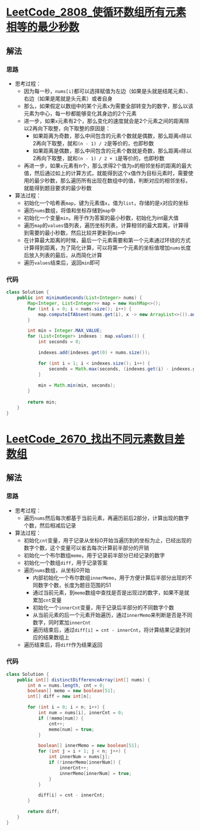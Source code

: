 # [LeetCode_2808_使循环数组所有元素相等的最少秒数](https://leetcode.cn/problems/minimum-seconds-to-equalize-a-circular-array)
## 解法
### 思路
- 思考过程：
  - 因为每一秒，`nums[i]`都可以选择赋值为左边（如果是头就是结尾元素）、右边（如果是尾就是头元素）或者自身
  - 那么，如果假定以数组中的某个元素`x`为需要全部转变为的数字，那么以该元素为中心，每一秒都能够变化其身边的2个元素
  - 进一步，如果`x`元素有2个，那么变化的速度就会是2个元素之间的距离除以2再向下取整，向下取整的原因是：
    - 如果距离为奇数，那么中间包含的元素个数就是偶数，那么距离`n`除以2再向下取整，就和`(n - 1) / 2`是等价的，也即秒数
    - 如果距离是偶数，那么中间包含的元素个数就是奇数，那么距离`n`除以2再向下取整，就和`(n - 1) / 2 + 1`是等价的，也即秒数
  - 再进一步，如果`x`元素有n个，那么求得2个值为`x`的相邻坐标的距离的最大值，然后通过如上的计算方式，就能得到这个`x`值作为目标元素时，需要使用的最少秒数，那么遍历所有出现在数组中的值，判断对应的相邻坐标，就能得到题目要求的最少秒数
- 算法过程：
  - 初始化一个哈希表`map`，键为元素值`x`，值为`list`，存储的是`x`对应的坐标
  - 遍历`nums`数组，将值和坐标存储到`map`中
  - 初始化一个变量`min`，用于作为答案的最小秒数，初始化为int最大值
  - 遍历`map`的`values`值列表，遍历坐标列表，计算相邻的最大距离，计算得到需要的最小秒数，然后比较并更新到`min`中
  - 在计算最大距离的时候，最后一个元素需要和第一个元素通过环绕的方式计算得到距离，为了简化计算，可以将第一个元素的坐标值增加`nums`长度后放入列表的最后，从而简化计算
  - 遍历`values`结束后，返回`min`即可
### 代码
```java
class Solution {
    public int minimumSeconds(List<Integer> nums) {
        Map<Integer, List<Integer>> map = new HashMap<>();
        for (int i = 0; i < nums.size(); i++) {
            map.computeIfAbsent(nums.get(i), x -> new ArrayList<>()).add(i);
        }

        int min = Integer.MAX_VALUE;
        for (List<Integer> indexes : map.values()) {
            int seconds = 0;

            indexes.add(indexes.get(0) + nums.size());

            for (int i = 1; i < indexes.size(); i++) {
                seconds = Math.max(seconds, (indexes.get(i) - indexes.get(i - 1)) / 2);
            }
            
            min = Math.min(min, seconds);
        }
        
        return min;
    }
}
```
# [LeetCode_2670_找出不同元素数目差数组](https://leetcode.cn/problems/find-the-distinct-difference-array)
## 解法
### 思路
- 思考过程：
  - 遍历`nums`然后每次都基于当前元素，再遍历前后2部分，计算出现的数字个数，然后相减后记录
- 算法过程：
  - 初始化`cnt`变量，用于记录从坐标0开始当遍历到的坐标为止，已经出现的数字个数，这个变量可以省去每次计算前半部分的开销
  - 初始化一个布尔数组`memo`，用于记录前半部分已经记录的数字
  - 初始化一个数组`diff`，用于记录答案
  - 遍历`nums`数组，从坐标0开始
    - 内部初始化一个布尔数组`innerMemo`，用于方便计算后半部分出现的不同数字个数，长度为题目范围的51
    - 通过当前元素，到`memo`数组中查找是否是出现过的数字，如果不是就累加`cnt`变量
    - 初始化一个`innerCnt`变量，用于记录后半部分的不同数字个数
    - 从当前元素的后一个元素开始遍历，通过`innerMemo`来判断是否是不同数字，同时累加`innerCnt`
    - 遍历结束后，通过`diff[i] = cnt - innerCnt`，将计算结果记录到对应的结果数组上
  - 遍历结束后，将`diff`作为结果返回
### 代码
```java
class Solution {
    public int[] distinctDifferenceArray(int[] nums) {
        int n = nums.length, cnt = 0;
        boolean[] memo = new boolean[51];
        int[] diff = new int[n];

        for (int i = 0; i < n; i++) {
            int num = nums[i], innerCnt = 0;
            if (!memo[num]) {
                cnt++;
                memo[num] = true;
            }

            boolean[] innerMemo = new boolean[51];
            for (int j = i + 1; j < n; j++) {
                int innerNum = nums[j];
                if (!innerMemo[innerNum]) {
                    innerCnt++;
                    innerMemo[innerNum] = true;
                }
            }

            diff[i] = cnt - innerCnt;
        }

        return diff;
    }
}
```